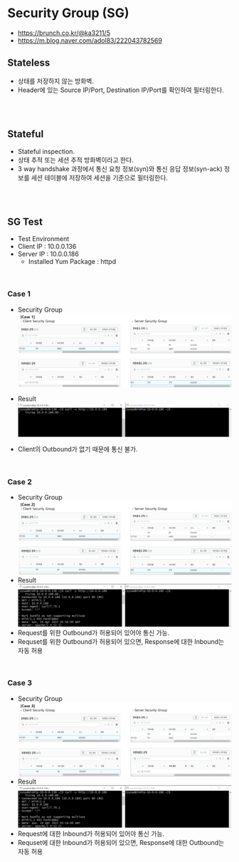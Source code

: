 # Security Group (SG)
* https://brunch.co.kr/@ka3211/5
* https://m.blog.naver.com/adol83/222043782569


## Stateless
* 상태를 저장하지 않는 방화벽.
* Header에 있는 Source IP/Port, Destination IP/Port를 확인하여 필터링한다.
</br>
</br>



## Stateful
* Stateful inspection.
* 상태 추적 또는 세션 추적 방화벽이라고 한다.
* 3 way handshake 과정에서 통신 요청 정보(syn)와 통신 응답 정보(syn-ack) 정보를 세션 테이블에 저장하여 세션을 기준으로 필터링한다.
</br>
</br>




## SG Test
* Test Environment
* Client IP : 10.0.0.136
* Server IP : 10.0.0.186
    * Installed Yum Package : httpd
</br>

### Case 1
* Security Group
    ![SG_Test1](img/SG_Test1.png)

* Result
    ![SG_Test1_Result](img/SG_Test1_Result.png)

* Client의 Outbound가 없기 때문에 통신 불가.
</br>

### Case 2
* Security Group
    ![SG_Test2](img/SG_Test2.png)
* Result
    ![SG_Test2_Reulst](ig/../img/SG_Test2_Result.png)
* Request를 위한 Outbound가 허용되어 있어야 통신 가능.
* Requset를 위한 Outbound가 허용되어 있으면, Response에 대한 Inbound는 자동 허용
</br>

### Case 3
* Security Group
    ![SG_Test3](img/SG_Test3.png)
* Result
    ![SG_Test2_Reulst](ig/../img/SG_Test2_Result.png)
* Request에 대한 Inbound가 허용되어 있어야 통신 가능.
* Requset에 대한 Inbound가 허용되어 있으면, Response에 대한 Outbound는 자동 허용
</br>